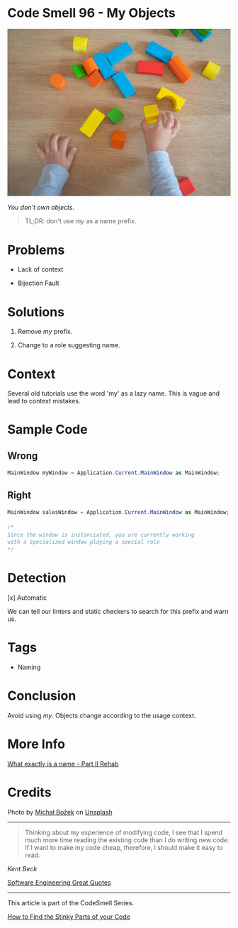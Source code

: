 # Code Smell 96 - My Objects

![Code Smell 96 - My Objects](Code%20Smell%2096%20-%20My%20Objects.jpg)

*You don't own objects.*

> TL;DR: don't use *my* as a name prefix.

# Problems

- Lack of context

- Bijection Fault

# Solutions

1. Remove *my* prefix. 

2. Change to a role suggesting name.

# Context

Several old tutorials use the word 'my' as a lazy name. 
This is vague and lead to context mistakes.

# Sample Code

## Wrong

[Gist Url]: # (https://gist.github.com/mcsee/5c9ab47e5af40a643dee30ace2b57a93)
```csharp
MainWindow myWindow = Application.Current.MainWindow as MainWindow;
```

## Right

[Gist Url]: # (https://gist.github.com/mcsee/8d230b138e3220e08064acedd585dd7d)
```csharp
MainWindow salesWindow = Application.Current.MainWindow as MainWindow;

/*
Since the window is instanciated, you are currently working
with a specialized window playing a special role
*/
```

# Detection

[x] Automatic

We can tell our linters and static checkers to search for this prefix and warn us.

# Tags

- Naming

# Conclusion

Avoid using *my*. Objects change according to the usage context.

# More Info

[What exactly is a name - Part II Rehab](https://github.com/mcsee/Software-Design-Articles/tree/main/Articles/Theory/What%20exactly%20is%20a%20name%20-%20Part%20II%20Rehab/readme.md)

# Credits

Photo by [Michał Bożek](https://unsplash.com/@bozu) on [Unsplash](https://unsplash.com/s/photos/kid-toy)
  
* * *

> Thinking about my experience of modifying code, I see that I spend much more time reading the existing code than I do writing new code. If I want to make my code cheap, therefore, I should make it easy to read.

_Kent Beck_
 
[Software Engineering Great Quotes](https://github.com/mcsee/Software-Design-Articles/tree/main/Articles/Quotes/Software%20Engineering%20Great%20Quotes/readme.md)

* * *

This article is part of the CodeSmell Series.

[How to Find the Stinky Parts of your Code](https://github.com/mcsee/Software-Design-Articles/tree/main/Articles/Code%20Smells/How%20to%20Find%20the%20Stinky%20parts%20of%20your%20Code/readme.md)